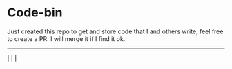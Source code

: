 # Code-bin
Just created this repo to get and store code that I and others write, feel free to create a PR. I will merge it if I find it ok.

----------------------
|
|
|
